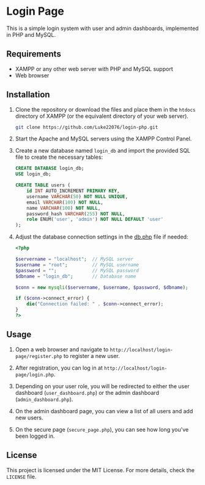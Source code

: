 # Login Page

This is a simple login system with user and admin dashboards, implemented in PHP and MySQL.

## Requirements

- XAMPP or any other web server with PHP and MySQL support
- Web browser

## Installation

1. Clone the repository or download the files and place them in the `htdocs` directory of XAMPP (or the equivalent directory of your web server).

    ```sh
    git clone https://github.com/Luke22076/login-php.git
    ```

2. Start the Apache and MySQL servers using the XAMPP Control Panel.

3. Create a new database named `login_db` and import the provided SQL file to create the necessary tables:

    ```sql
    CREATE DATABASE login_db;
    USE login_db;

    CREATE TABLE users (
        id INT AUTO_INCREMENT PRIMARY KEY,
        username VARCHAR(50) NOT NULL UNIQUE,
        email VARCHAR(100) NOT NULL,
        name VARCHAR(100) NOT NULL,
        password_hash VARCHAR(255) NOT NULL,
        role ENUM('user', 'admin') NOT NULL DEFAULT 'user'
    );
    ```

4. Adjust the database connection settings in the [db.php](http://_vscodecontentref_/8) file if needed:

    ```php
    <?php

    $servername = "localhost";  // MySQL server
    $username = "root";         // MySQL username
    $password = "";             // MySQL password
    $dbname = "login_db";       // Database name

    $conn = new mysqli($servername, $username, $password, $dbname);

    if ($conn->connect_error) {
        die("Connection failed: " . $conn->connect_error);
    }
    ?>
    ```

## Usage

1. Open a web browser and navigate to `http://localhost/login-page/register.php` to register a new user.

2. After registration, you can log in at `http://localhost/login-page/login.php`.

3. Depending on your user role, you will be redirected to either the user dashboard (`user_dashboard.php`) or the admin dashboard (`admin_dashboard.php`).

4. On the admin dashboard page, you can view a list of all users and add new users.

5. On the secure page (`secure_page.php`), you can see how long you've been logged in.

## License

This project is licensed under the MIT License. For more details, check the `LICENSE` file.
